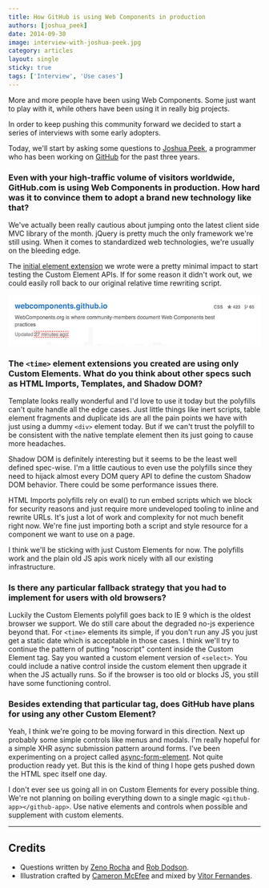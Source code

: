 ```yaml
---
title: How GitHub is using Web Components in production
authors: [joshua_peek]
date: 2014-09-30
image: interview-with-joshua-peek.jpg
category: articles
layout: single
sticky: true
tags: ['Interview', 'Use cases']
---
```


More and more people have been using Web Components. Some just want to play with
it, while others have been using it in really big projects.

In order to keep pushing this community forward we decided to start a series of
interviews with some early adopters.

Today, we'll start by asking some questions to [Joshua Peek](https://twitter.com/joshpeek/),
a programmer who has been working on [GitHub](https://github.com/) for the past
three years.

<!-- Read more -->

### Even with your high-traffic volume of visitors worldwide, GitHub.com is using Web Components in production. How hard was it to convince them to adopt a brand new technology like that?

We've actually been really cautious about jumping onto the latest client side
MVC library of the month. jQuery is pretty much the only framework we're still
using. When it comes to standardized web technologies, we're usually on the
bleeding edge.

The [initial <time> element extension](https://github.com/github/time-elements)
we wrote were a pretty minimal impact to start testing the Custom Element APIs.
If for some reason it didn't work out, we could easily roll back to our original
relative time rewriting script.

![GitHub.com's Custom Element](/img/stories/github-custom-element.jpg)

### The `<time>` element extensions you created are using only Custom Elements. What do you think about other specs such as HTML Imports, Templates, and Shadow DOM?

Template looks really wonderful and I'd love to use it today but the polyfills
can't quite handle all the edge cases. Just little things like inert scripts,
table element fragments and duplicate ids are all the pain points we have with
just using a dummy `<div>` element today. But if we can't trust the polyfill to
be consistent with the native template element then its just going to cause more
headaches.

Shadow DOM is definitely interesting but it seems to be the least well defined
spec-wise. I'm a little cautious to even use the polyfills since they need to
hijack almost every DOM query API to define the custom Shadow DOM behavior.
There could be some performance issues there.

HTML Imports polyfills rely on eval() to run embed scripts which we block for
security reasons and just require more undeveloped tooling to inline and rewrite
URLs. It's just a lot of work and complexity for not much benefit right now.
We're fine just importing both a script and style resource for a component we
want to use on a page.

I think we'll be sticking with just Custom Elements for now. The polyfills work
and the plain old JS apis work nicely with all our existing infrastructure.

### Is there any particular fallback strategy that you had to implement for users with old browsers?

Luckily the Custom Elements polyfill goes back to IE 9 which is the oldest
browser we support. We do still care about the degraded no-js experience beyond
that. For `<time>` elements its simple, if you don't run any JS you just get a
static date which is acceptable in those cases. I think we'll try to continue
the pattern of putting "noscript" content inside the Custom Element tag. Say you
wanted a custom element version of `<select>`. You could include a native
control inside the custom element then upgrade it when the JS actually runs. So
if the browser is too old or blocks JS, you still have some functioning control.

### Besides extending that particular tag, does GitHub have plans for using any other Custom Element?

Yeah, I think we're going to be moving forward in this direction. Next up
probably some simple controls like menus and modals. I'm really hopeful for a
simple XHR async submission pattern around forms. I've been experimenting on a
project called [async-form-element](https://github.com/josh/async-form-element).
Not quite production ready yet. But this is the kind of thing I hope gets pushed
down the HTML spec itself one day.

I don't ever see us going all in on Custom Elements for every possible
thing. We're not planning on boiling everything down to a single magic
`<github-app></github-app>`. Use native elements and controls when
possible and supplement with custom elements.

---

## Credits

* Questions written by [Zeno Rocha](https://twitter.com/zenorocha) and [Rob Dodson](https://twitter.com/rob_dodson).
* Illustration crafted by [Cameron McEfee](https://twitter.com/cameronmcefee) and
mixed by [Vitor Fernandes](https://twitter.com/vitoroff).
